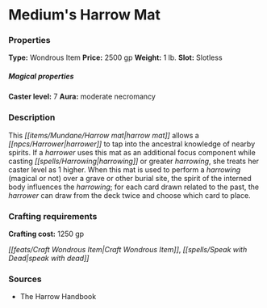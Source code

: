 ﻿---
Title: "Medium's Harrow Mat"
Type: "Wondrous Item"
Price: "2500 gp"
Weight: "1 lb."
Slot: "Slotless"
Caster level: "7"
Aura: "moderate necromancy"
Description: |
  "This harrow mat allows a harrower to tap into the ancestral knowledge of nearby spirits. If a harrower uses this mat as an additional focus component while casting _harrowing_ or _greater harrowing_, she treats her caster level as 1 higher. When this mat is used to perform a harrowing (magical or not) over a grave or other burial site, the spirit of the interned body influences the harrowing; for each card drawn related to the past, the harrower can draw from the deck twice and choose which card to place."
Crafting cost: "1250 gp"
Sources: "['The Harrow Handbook']"
---

# Medium's Harrow Mat

### Properties

**Type:** Wondrous Item **Price:** 2500 gp **Weight:** 1 lb. **Slot:** Slotless

##### Magical properties

**Caster level:** 7 **Aura:** moderate necromancy

### Description

This _[[items/Mundane/Harrow mat|harrow mat]]_ allows a _[[npcs/Harrower|harrower]]_ to tap into the ancestral knowledge of nearby spirits. If a _harrower_ uses this mat as an additional focus component while casting _[[spells/Harrowing|harrowing]]_ or greater _harrowing_, she treats her caster level as 1 higher. When this mat is used to perform a _harrowing_ (magical or not) over a grave or other burial site, the spirit of the interned body influences the _harrowing_; for each card drawn related to the past, the _harrower_ can draw from the deck twice and choose which card to place.

### Crafting requirements

**Crafting cost:** 1250 gp

_[[feats/Craft Wondrous Item|Craft Wondrous Item]]_, _[[spells/Speak with Dead|speak with dead]]_

### Sources

* The Harrow Handbook
